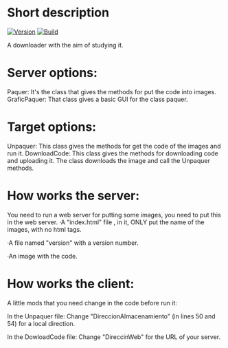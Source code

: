 
# Short description
[![Version](https://img.shields.io/badge/version-1.0.0-green.svg)]() [![Build](https://img.shields.io/badge/OS-All-orange.svg)]()

A downloader with the aim of studying it.


# Server options:

Paquer: It's the class that gives the methods for put the code into images.
GraficPaquer: That class gives a basic GUI for the class paquer.

# Target options:

Unpaquer: This class gives the methods for get the code of the images and run it.
DownloadCode: This class gives the methods for downloading code and uploading it. The class downloads the image and call the Unpaquer methods.

# How works the server:

You need to run a web server for putting some images, you need to put this in the web server.
·A "index.html" file , in it, ONLY put the name of the images, with no html tags.

·A file named "version" with a version number.

·An image with the code.

# How works the client:

A little mods that you need change in the code before run it:

In the Unpaquer file: Change "DireccionAlmacenamiento" (in lines 50 and 54) for a local direction.

In the DowloadCode file: Change "DireccinWeb" for the URL of your server.
